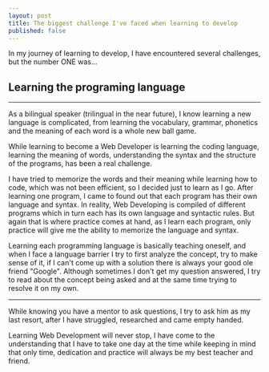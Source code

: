 ```yaml
---
layout: post
title: The biggest challenge I've faced when learning to develop
published: false
---
```




In my journey of learning to develop, I have encountered several challenges, but the number ONE was...

## Learning the programing language

----------------------------------
As a bilingual speaker (trilingual in the near future), I know learning a new language is complicated, from learning the vocabulary, grammar, phonetics and the meaning of each word is a whole new ball game.

While learning to become a Web Developer is learning the coding language, learning the meaning of words, understanding the syntax and the structure of the programs, has been a real challenge.

I have tried to memorize the words and their meaning while learning how to code, which was not been efficient, so I decided just to learn as I go. After learning one program, I came to found out that each program has their own language and syntax. In reality, Web Developing is compiled of different programs which in turn each has its own language and syntactic rules. But again that is where practice comes at hand, as I learn each program, only practice will give me the ability to memorize the language and syntax.

Learning each programming language is basically teaching oneself, and when I face a language barrier I try to first analyze the concept, try to make sense of it, if I can't come up with a solution there is always your good ole friend "Google". Although sometimes I don't get my question answered, I try to read about the concept being asked and at the same time trying to resolve it on my own.

----------------------------

While knowing you have a mentor to ask questions, I try to ask him as my last resort, after I have struggled, researched and came empty handed.

Learning Web Development will never stop, I have come to the understanding that I have to take one day at the time while keeping in mind that only time, dedication and practice will always be my best teacher and friend.
